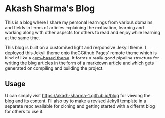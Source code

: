 # Akash Sharma's Blog

This is a blog where I share my personal learnings from various domains and fields in terms of articles explaining the motivation, learning and working along with other aspects for others to read and enjoy while learning at the same time. 

This blog is built on a customised light and responsive Jekyll theme. I deployed this Jekyll theme onto theGGithub Pages' remote theme which is kind of like a [gem-based theme](https://jekyllrb.com/docs/themes/#understanding-gem-based-themes). It forms a really good pipeline structure for writing the blog articles in the form of a markdown article and which gets generated on compiling and building the project.

## Usage
U can simply visit https://akash-sharma-1.github.io/blog for viewing the blog and its content.
I'll also try to make a revised Jekyll template in a separate repo available for cloning and getting started with a differnt blog for others to use it.
